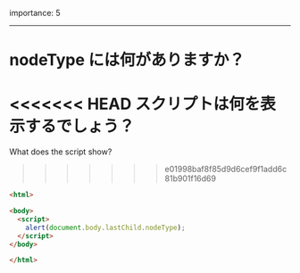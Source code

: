 importance: 5

---

# nodeType には何がありますか？

<<<<<<< HEAD
スクリプトは何を表示するでしょう？
=======
What does the script show?
>>>>>>> e01998baf8f85d9d6cef9f1add6c81b901f16d69

```html
<html>

<body>
  <script>
    alert(document.body.lastChild.nodeType);
  </script>
</body>

</html>
```
